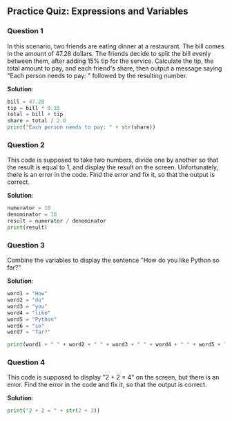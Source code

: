 ## Practice Quiz: Expressions and Variables

### Question 1

In this scenario, two friends are eating dinner at a restaurant. The bill comes in the amount of 47.28 dollars. The 
friends decide to split the bill evenly between them, after adding 15% tip for the service. Calculate the tip, the total 
amount to pay, and each friend's share, then output a message saying "Each person needs to pay: " followed by the 
resulting number.

**Solution**:

```python
bill = 47.28
tip = bill * 0.15
total = bill + tip
share = total / 2.0 
print("Each person needs to pay: " + str(share))
```

### Question 2

This code is supposed to take two numbers, divide one by another so that the result is equal to 1, and display the result
on the screen. Unfortunately, there is an error in the code. Find the error and fix it, so that the output is correct.

**Solution**:

```python
numerator = 10
denominator = 10
result = numerator / denominator
print(result)
```

### Question 3

Combine the variables to display the sentence "How do you like Python so far?" 

**Solution**:

```python
word1 = "How"
word2 = "do"
word3 = "you"
word4 = "like"
word5 = "Python"
word6 = "so"
word7 = "far?"

print(word1 + " " + word2 + " " + word3 + " " + word4 + " " + word5 + " " + word6 + " " + word7)
```

### Question 4

This code is supposed to display "2 + 2 = 4" on the screen, but there is an error. Find the error in the code and fix it, 
so that the output is correct.

**Solution**:

```python
print("2 + 2 = " + str(2 + 2))
```